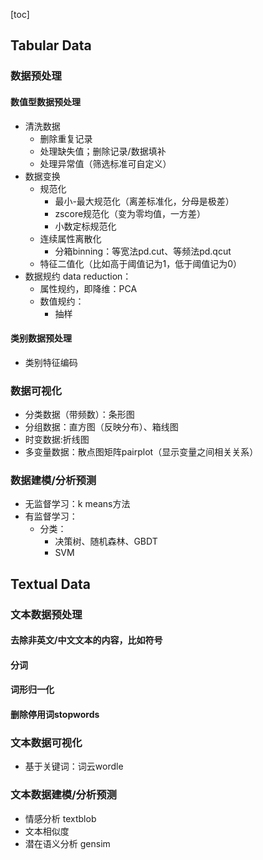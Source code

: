 [toc]
## Tabular Data
### 数据预处理
#### 数值型数据预处理
- 清洗数据
  - 删除重复记录
  - 处理缺失值；删除记录/数据填补
  - 处理异常值（筛选标准可自定义）
- 数据变换
  - 规范化
    - 最小-最大规范化（离差标准化，分母是极差）
    - zscore规范化（变为零均值，一方差）
    - 小数定标规范化
  - 连续属性离散化
    - 分箱binning：等宽法pd.cut、等频法pd.qcut
  - 特征二值化（比如高于阈值记为1，低于阈值记为0）
- 数据规约 data reduction：
  - 属性规约，即降维：PCA
  - 数值规约：
    - 抽样
#### 类别数据预处理
- 类别特征编码
### 数据可视化
- 分类数据（带频数）：条形图
- 分组数据：直方图（反映分布）、箱线图
- 时变数据:折线图
- 多变量数据：散点图矩阵pairplot（显示变量之间相关关系）
### 数据建模/分析预测
- 无监督学习：k means方法
- 有监督学习：
  - 分类：
    - 决策树、随机森林、GBDT
    - SVM
## Textual Data
### 文本数据预处理
#### 去除非英文/中文文本的内容，比如符号
#### 分词
#### 词形归一化
#### 删除停用词stopwords
### 文本数据可视化
- 基于关键词：词云wordle
### 文本数据建模/分析预测
- 情感分析 textblob
- 文本相似度
- 潜在语义分析 gensim